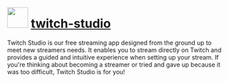 # <img src="https://rawcdn.githack.com/virtualex-itv/chocolatey-packages/36b5bf2f6453f3d4f3f5110380103c511205259e/icons/twitch-studio.png" width="48" height="48"/> [twitch-studio](https://community.chocolatey.org/packages/twitch-studio)

Twitch Studio is our free streaming app designed from the ground up to meet new streamers needs. It enables you to stream directly on Twitch and provides a guided and intuitive experience when setting up your stream. If you're thinking about becoming a streamer or tried and gave up because it was too difficult, Twitch Studio is for you!
